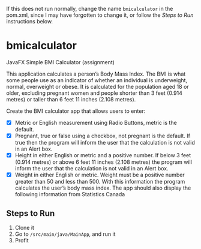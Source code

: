 If this does not run normally, change the name `bmicalculator` in the pom.xml, since I may have forgotten to change it, or follow the *Steps to Run* instructions below.

# bmicalculator
JavaFX Simple BMI Calculator (assignment)

This application calculates a person’s Body Mass Index. The BMI is what some people use as an
indicator of whether an individual is underweight, normal, overweight or obese. It is
calculated for the population aged 18 or older, excluding pregnant women and people
shorter than 3 feet (0.914 metres) or taller than 6 feet 11 inches (2.108 metres).

Create the BMI calculator app that allows users to enter:

- [x] Metric or English measurement using Radio Buttons, metric is the default.
- [x] Pregnant, true or false using a checkbox, not pregnant is the default. If true then
the program will inform the user that the calculation is not valid in an Alert box.
- [x] Height in either English or metric and a positive number. If below 3 feet (0.914
metres) or above 6 feet 11 inches (2.108 metres) the program will inform the
user that the calculation is not valid in an Alert box.
- [x] Weight in either English or metric. Weight must be a positive number greater
than 50 and less than 500.
With this information the program calculates the user’s body mass index. The app
should also display the following information from Statistics Canada

## Steps to Run
1. Clone it
2. Go to `/src/main/java/MainApp`, and run it
3. Profit
